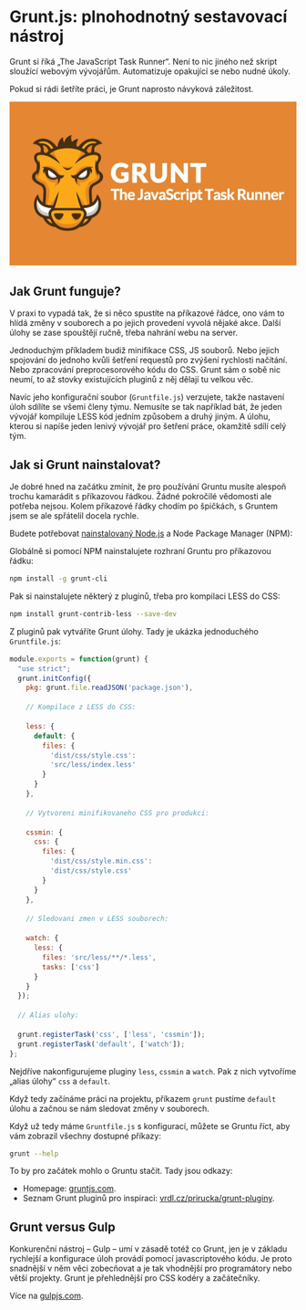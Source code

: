 # Grunt.js: plnohodnotný sestavovací nástroj

Grunt si říká „The JavaScript Task Runner“. Není to nic jiného než skript sloužící webovým vývojářům. Automatizuje opakující se nebo nudné úkoly.

Pokud si rádi šetříte práci, je Grunt naprosto návyková záležitost.

![Grunt.js](dist/images/original/grunt.jpg)

## Jak Grunt funguje?

V praxi to vypadá tak, že si něco spustíte na příkazové řádce, ono vám to hlídá změny v souborech a po jejich provedení vyvolá nějaké akce. Další úlohy se zase spouštějí ručně, třeba nahrání webu na server.

Jednoduchým příkladem budiž minifikace CSS, JS souborů. Nebo jejich spojování do jednoho kvůli šetření requestů pro zvýšení rychlosti načítání. Nebo zpracování preprocesorového kódu do CSS. Grunt sám o sobě nic neumí, to až stovky existujících pluginů z něj dělají tu velkou věc.

Navíc jeho konfigurační soubor (`Gruntfile.js`) verzujete, takže nastavení úloh sdílíte se všemi členy týmu. Nemusíte se tak například bát, že jeden vývojář kompiluje LESS kód jedním způsobem a druhý jiným. A úlohu, kterou si napíše jeden lenivý vývojář pro šetření práce, okamžitě sdílí celý tým. 

## Jak si Grunt nainstalovat?

Je dobré hned na začátku zmínit, že pro používání Gruntu musíte alespoň trochu kamarádit s příkazovou řádkou. Žádné pokročilé vědomosti ale potřeba nejsou. Kolem příkazové řádky chodím po špičkách, s Gruntem jsem se ale spřátelil docela rychle.

Budete potřebovat [nainstalovaný Node.js](node-instalace.md) a Node Package Manager (NPM):

Globálně si pomocí NPM nainstalujete rozhraní Gruntu pro příkazovou řádku:

```bash
npm install -g grunt-cli
```

Pak si nainstalujete některý z pluginů, třeba pro kompilaci LESS do CSS:

```bash
npm install grunt-contrib-less --save-dev
```

Z pluginů pak vytváříte Grunt úlohy. Tady je ukázka jednoduchého `Gruntfile.js`:

```javascript
module.exports = function(grunt) {
  "use strict";
  grunt.initConfig({
    pkg: grunt.file.readJSON('package.json'),

    // Kompilace z LESS do CSS:

    less: {
      default: {
        files: {
          'dist/css/style.css':
          'src/less/index.less'
        }
      }
    },

    // Vytvoreni minifikovaneho CSS pro produkci:

    cssmin: {
      css: {
        files: {
          'dist/css/style.min.css':
          'dist/css/style.css'
        }
      }
    },

    // Sledovani zmen v LESS souborech:

    watch: {
      less: {
        files: 'src/less/**/*.less',
        tasks: ['css']
      }
    }
  });

  // Alias ulohy:

  grunt.registerTask('css', ['less', 'cssmin']);
  grunt.registerTask('default', ['watch']);
};
```

Nejdříve nakonfigurujeme pluginy `less`, `cssmin` a `watch`. Pak z nich vytvoříme „alias úlohy“ `css` a `default`.

Když tedy začínáme práci na projektu, příkazem `grunt` pustíme `default` úlohu a začnou se nám sledovat změny v souborech.

Když už tedy máme `Gruntfile.js` s konfigurací, můžete se Gruntu říct, aby vám zobrazil všechny dostupné příkazy: 

```bash
grunt --help
```

To by pro začátek mohlo o Gruntu stačit. Tady jsou odkazy:

- Homepage: [gruntjs.com](http://gruntjs.com/).
- Seznam Grunt pluginů pro inspiraci: [vrdl.cz/prirucka/grunt-pluginy](http://www.vzhurudolu.cz/prirucka/grunt-pluginy).

## Grunt versus Gulp

Konkurenční nástroj – Gulp – umí v zásadě totéž co Grunt, jen je v základu rychlejší a konfigurace úloh provádí pomocí javascriptového kódu. Je proto snadnější v něm věci zobecňovat a je tak vhodnější pro programátory nebo větší projekty. Grunt je přehlednější pro CSS kodéry a začátečníky.

Více na [gulpjs.com](http://gulpjs.com/).
